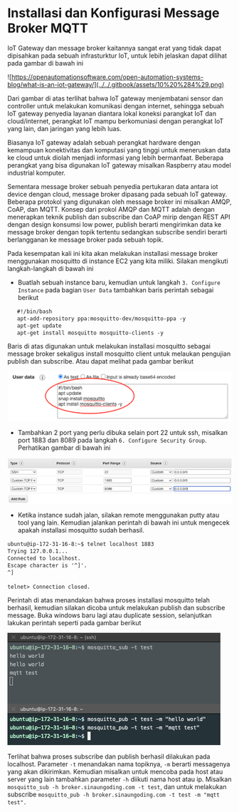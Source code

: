# Installasi dan Konfigurasi Message Broker MQTT

IoT Gateway dan message broker kaitannya sangat erat yang tidak dapat dipisahkan pada sebuah infrasturktur IoT, untuk lebih jelaskan dapat dilihat pada gambar di bawah ini

![https://openautomationsoftware.com/open-automation-systems-blog/what-is-an-iot-gateway/](../../.gitbook/assets/10%20%284%29.png)

Dari gambar di atas terlihat bahwa IoT gateway menjembatani sensor dan controller untuk melakukan komunikasi dengan internet, sehingga sebuah IoT gateway penyedia layanan diantara lokal koneksi parangkat IoT dan cloud/internet, perangkat IoT mampu berkomuniasi dengan perangkat IoT yang lain, dan jaringan yang lebih luas.

Biasanya IoT gateway adalah sebuah perangkat hardware dengan kemampuan konektivitas dan komputasi yang tinggi untuk meneruskan data ke cloud untuk diolah menjadi informasi yang lebih bermanfaat. Beberapa perangkat yang bisa digunakan IoT gateway misalkan Raspberry atau model industrial komputer.

Sementara message broker sebuah penyedia pertukaran data antara iot device dengan cloud, message broker dipasang pada sebuah IoT gateway. Beberapa protokol yang digunakan oleh message broker ini misalkan AMQP, CoAP, dan MQTT. Konsep dari prokol AMQP dan MQTT adalah dengan menerapkan teknik publish dan subscribe dan CoAP mirip dengan REST API dengan design konsumsi low power, publish berarti mengirimkan data ke message broker dengan topik tertentu sedangkan subscribe sendiri berarti berlangganan ke message broker pada sebuah topik.

Pada kesempatan kali ini kita akan melakukan installasi message broker menggunakan mosquitto di instance EC2 yang kita miliki. Silakan mengikuti langkah-langkah di bawah ini 

* Buatlah sebuah instance baru, kemudian untuk langkah `3. Configure Instance` pada bagian `User Data` tambahkan baris perintah sebagai berikut

```text
   #!/bin/bash
   apt-add-repository ppa:mosquitto-dev/mosquitto-ppa -y
   apt-get update
   apt-get install mosquitto mosquitto-clients -y
```

Baris di atas digunakan untuk melakukan installasi mosquitto sebagai message broker sekaligus install mosquitto client untuk melaukan pengujian publish dan subscribe. Atau dapat melihat pada gambar berikut

![User data](../../.gitbook/assets/06%20%282%29.png)

* Tambahkan 2 port yang perlu dibuka selain port 22 untuk ssh, misalkan port 1883 dan 8089 pada langkah `6. Configure Security Group`. Perhatikan gambar di bawah ini

![Configure Security Group](../../.gitbook/assets/05.png)

* Ketika instance sudah jalan, silakan remote menggunakan putty atau tool yang lain. Kemudian jalankan perintah di bawah ini untuk mengecek apakah installasi mosquitto sudah berhasil.

```text
ubuntu@ip-172-31-16-8:~$ telnet localhost 1883
Trying 127.0.0.1...
Connected to localhost.
Escape character is '^]'.
^]

telnet> Connection closed.
```

Perintah di atas menandakan bahwa proses installasi mosquitto telah berhasil, kemudian silakan dicoba untuk melakukan publish dan subscribe message. Buka windows baru lagi atau duplicate session, selanjutkan lakukan perintah seperti pada gambar berikut

![Cek koneksi Mosquitto localhost](../../.gitbook/assets/07%20%281%29.png)

Terlihat bahwa proses subscribe dan publish berhasil dilakukan pada localhost. Parameter `-t` menandakan nama topiknya, `-m` berarti messagenya yang akan dikirimkan. Kemudian misalkan untuk mencoba pada host atau server yang lain tambahkan parameter `-h` diikuti nama host atau ip. Misalkan `mosquitto_sub -h broker.sinaungoding.com -t test`, dan untuk melakukan subscribe `mosquitto_pub -h broker.sinaungoding.com -t test -m "mqtt test".`

